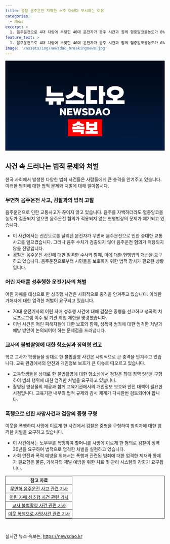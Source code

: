 ```yaml
---
title: 경찰 음주운전 자백한 소주 마셨다 무시하는 이유
categories:
  - News
excerpt: >
  1. 음주운전으로 4대 차량에 부딪힌 40대 운전자가 음주 시간과 함께 혈중알코올농도가 0%인 상황에서 범행 혐의가 적용되지 않을 전망이다. 사고 후 도주하여 음주 측정을 받지 못했고, 검찰과 국립과학수사연구원에서도 음주 수치를 검출하지 못했다. A씨는 사고 직전에 소주를 마셨다고 진술했으나, 혈중알코올농도 검출되지 않아 혐의가 적용되지 않았다. (요약 길이: 146자)
feature_text: >
  1. 음주운전으로 4대 차량에 부딪힌 40대 운전자가 음주 시간과 함께 혈중알코올농도가 0%인 상황에서 범행 혐의가 적용되지 않을 전망이다. 사고 후 도주하여 음주 측정을 받지 못했고, 검찰과 국립과학수사연구원에서도 음주 수치를 검출하지 못했다. A씨는 사고 직전에 소주를 마셨다고 진술했으나, 혈중알코올농도 검출되지 않아 혐의가 적용되지 않았다. (요약 길이: 146자)
image: '/assets/img/newsdao_breakingnews.jpg'
---
```


<p><img src="/assets/img/newsdao_breakingnews.jpg" alt="koreaapp 속보" /></p>

<h2 data-ke-size="size26">사건 속 드러나는 법적 문제와 처벌</h2>

<p data-ke-size="size16">한국 사회에서 발생한 다양한 범죄 사건들은 사람들에게 큰 충격을 안겨주고 있습니다. 이러한 범죄에 대한 법적 문제와 처벌에 대해 알아봅시다.</p>

<h3>무면허 음주운전 사고, 검찰과의 법적 고찰</h3>

<p data-ke-size="size16">음주운전으로 인한 교통사고가 끊이지 않고 있습니다. 음주를 자백하더라도 혈중알코올농도가 검출되지 않으면 음주운전 혐의가 적용되지 않는 현행법상의 문제가 제기되고 있습니다.</p>

<ul>
  <li>이 사건에서는 산간도로를 달리던 운전자가 무면허 음주운전으로 인한 중대한 교통사고를 일으켰습니다. 그러나 음주 수치가 검출되지 않아 음주운전 혐의가 적용되지 않을 전망입니다.</li>
  <li>경찰은 음주운전 사건에 대한 엄격한 수사와 함께, 이에 대한 현행법의 개선을 요구하고 있습니다. 음주운전으로부터 시민들을 보호하기 위한 법적 장치가 필요한 상황입니다.</li>
</ul>

<h3>어린 자매를 성추행한 운전기사의 처벌</h3>

<p data-ke-size="size16">어린 자매를 대상으로 한 성추행 사건은 사회적으로 충격을 안겨주고 있습니다. 이러한 가해자에 대한 엄격한 처벌이 요구되고 있습니다.</p>

<ul>
  <li>70대 운전기사의 어린 자매 성추행 사건에 대해 검찰은 중형을 선고하고 성폭력 치료프로그램 이수 및 기관 취업 제한을 명령했습니다.</li>
  <li>이번 사건은 어린 피해자들에 대한 보호와 함께, 성폭력 범죄에 대한 엄격한 처벌과 예방 방안이 논의되어야 하는 문제점을 드러냅니다.</li>
</ul>

<h3>교사의 불법촬영에 대한 항소심과 징역형 선고</h3>

<p data-ke-size="size16">학교 교사가 학생들을 상대로 한 불법촬영 사건은 사회적으로 큰 충격을 안겨주고 있습니다. 교육 환경에서의 안전과 개인정보 보호가 큰 이슈로 떠오르고 있습니다.</p>

<ul>
  <li>고등학생들을 상대로 한 불법촬영에 대한 항소심에서 검찰은 최대 징역 5년을 구형하여 범죄 행위에 대한 엄격한 처벌을 요구하고 있습니다.</li>
  <li>촬영된 영상물의 제공과 함께 교육기관에서의 개인정보 보호와 안전 대책이 필요한 시점입니다. 교육기관 내부의 법적 규제와 감시 체계가 다시한번 검토되어야 합니다.</li>
</ul>

<h3>폭행으로 인한 사망사건과 검찰의 중형 구형</h3>

<p data-ke-size="size16">이웃을 폭행하여 사망에 이르게 한 사건에서 검찰은 중형을 구형하여 범죄자에 대한 엄격한 처벌을 요구하고 있습니다.</p>

<ul>
  <li>이 사건에서는 노부부를 폭행하여 할머니를 사망에 이르게 한 혐의로 검찰이 징역 30년을 요구하여 법적으로 엄격한 처벌을 실현하고 있습니다.</li>
  <li>사회 안전과 폭력 예방을 위해서는 폭행과 관련된 범죄에 대한 엄격한 제재와 통제가 필요함은 물론, 가해자의 재발 예방을 위한 치료 및 관리 시스템의 강화가 요구됩니다.</li>
</ul>

<table style="width: 100%;" border="1">
<tbody>
<tr>
<td style="text-align: center; height: 17px;"><b>참고 자료</b></td>
</tr>
<tr>
<td style="text-align: center; height: 17px;"><a href="https://www.example.com/legal-case-1">무면허 음주운전 사고 관련 기사</a></td>
</tr>
<tr>
<td style="text-align: center; height: 17px;"><a href="https://www.example.com/legal-case-2">어린 자매 성추행 사건 관련 기사</a></td>
</tr>
<tr>
<td style="text-align: center; height: 17px;"><a href="https://www.example.com/legal-case-3">교사 불법촬영 사건 관련 기사</a></td>
</tr>
<tr>
<td style="text-align: center; height: 17px;"><a href="https://www.example.com/legal-case-4">이웃 폭행으로 사망사건 관련 기사</a></td>
</tr>
</tbody>
</table>

<p data-ke-size="size16">&nbsp;</p>
실시간 뉴스 속보는, <a href="https://newsdao.kr" rel="dofollow">https://newsdao.kr</a>


